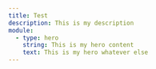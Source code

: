 ```yaml
---
title: Test
description: This is my description
module:
  - type: hero
    string: This is my hero content
    text: This is my hero whatever else
---
```

